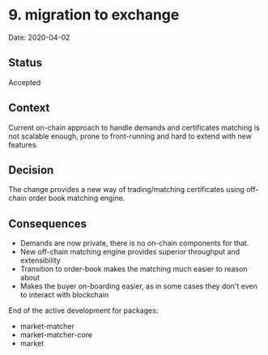 # 9. migration to exchange

Date: 2020-04-02

## Status

Accepted

## Context

Current on-chain approach to handle demands and certificates matching is not scalable enough, prone to front-running and hard to extend with new features.

## Decision

The change provides a new way of trading/matching certificates using off-chain order book matching engine.

## Consequences

-   Demands are now private, there is no on-chain components for that.
-   New off-chain matching engine provides superior throughput and extensibility
-   Transition to order-book makes the matching much easier to reason about
-   Makes the buyer on-boarding easier, as in some cases they don't even to interact with blockchain

End of the active development for packages:

-   market-matcher
-   market-matcher-core
-   market
